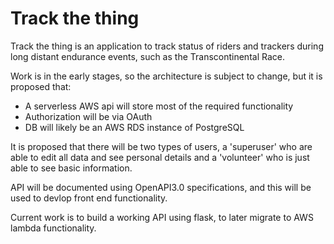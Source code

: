 # Track the thing

Track the thing is an application to track status of riders and trackers during long distant endurance events, such as the Transcontinental Race. 

Work is in the early stages, so the architecture is subject to change, but it is proposed that: 

- A serverless AWS api will store most of the required functionality
- Authorization will be via OAuth
- DB will likely be an AWS RDS instance of PostgreSQL

It is proposed that there will be two types of users, a 'superuser' who are able to edit all data and see personal details and a 'volunteer' who is just able to see basic information.

API will be documented using OpenAPI3.0 specifications, and this will be used to devlop front end functionality. 

Current work is to build a working API using flask, to later migrate to AWS lambda functionality. 
